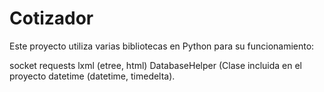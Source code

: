 # Cotizador
Este proyecto utiliza varias bibliotecas en Python para su funcionamiento:

socket
requests
lxml (etree, html)
DatabaseHelper (Clase incluida en el proyecto
datetime (datetime, timedelta).
